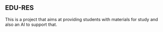 ## EDU-RES
This is a project that aims at providing students with materials for study and also an AI to support that. 
